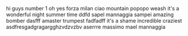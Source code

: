hi guys
number 1
oh yes
forza milan
ciao
mountain
popopo
weash
it's a wonderful night
summer time
ddfd
sapel
mannaggia sampei
amazing
bomber
dasfff
amaster
trumpest
fadfadff
it's a shame
incredible
craziest
asdfresgadgragargghzvdzvzbv
aserrre
massimo mael
mannaggia
